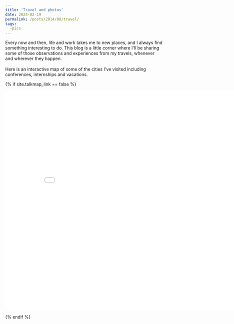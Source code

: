 ```yaml
---
title: 'Travel and photos'
date: 2024-02-19
permalink: /posts/2014/08/travel/
tags:
  -pics
---
```


Every now and then, life and work takes me to new places, and I always find something interesting to do. This blog is a little corner where I'll be sharing some of those observations and experiences from my travels, whenever and wherever they happen. <br>
<br>
Here is an interactive map of some of the cities I've visited including conferences, internships and vacations.

{% if site.talkmap_link == false %}

<iframe src="/talkmap/map.html" height="700" width="850" style="border:none;"></iframe>

{% endif %}




